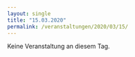 ```yaml
---
layout: single
title: "15.03.2020"
permalink: /veranstaltungen/2020/03/15/
---
```


Keine Veranstaltung an diesem Tag.
